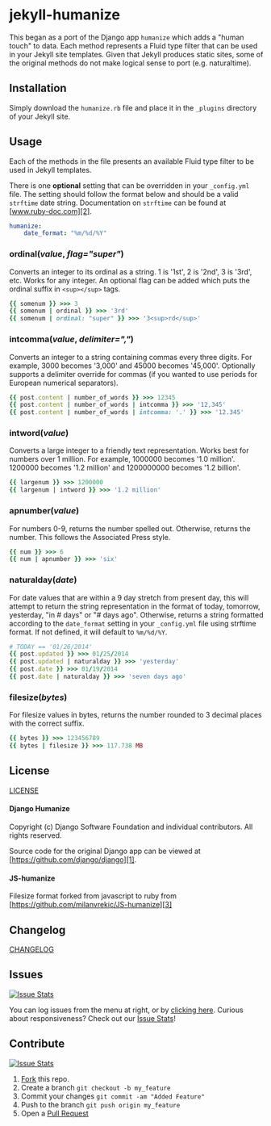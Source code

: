 # jekyll-humanize

This began as a port of the Django app `humanize` which adds a "human touch" to data. Each method represents a Fluid type filter that can be used in your Jekyll site templates. Given that Jekyll produces static sites, some of the original methods do not make logical sense to port (e.g. naturaltime).

## Installation

Simply download the `humanize.rb` file and place it in the `_plugins` directory of your Jekyll site.

## Usage

Each of the methods in the file presents an available Fluid type filter to be used in Jekyll templates.

There is one **optional** setting that can be overridden in your `_config.yml` file. The setting should follow the format below and should be a valid `strftime` date string. Documentation on `strftime` can be found at [www.ruby-doc.com][2].

```yaml
humanize:
    date_format: "%m/%d/%Y"
```

### ordinal(_value_, _flag="super"_)

Converts an integer to its ordinal as a string. 1 is '1st', 2 is '2nd', 3 is '3rd', etc. Works for any integer. An optional flag can be added which puts the ordinal suffix in `<sup></sup>` tags.

```ruby
{{ somenum }} >>> 3
{{ somenum | ordinal }} >>> '3rd'
{{ somenum | ordinal: "super" }} >>> '3<sup>rd</sup>'
```

### intcomma(_value_, _delimiter=","_)

Converts an integer to a string containing commas every three digits. For example, 3000 becomes '3,000' and 45000 becomes '45,000'. Optionally supports a delimiter override for commas (if you wanted to use periods for European numerical separators).

```ruby
{{ post.content | number_of_words }} >>> 12345
{{ post.content | number_of_words | intcomma }} >>> '12,345'
{{ post.content | number_of_words | intcomma: '.' }} >>> '12.345'
```

### intword(_value_)

Converts a large integer to a friendly text representation. Works best for numbers over 1 million. For example, 1000000 becomes '1.0 million'. 1200000 becomes '1.2 million' and 1200000000 becomes '1.2 billion'.

```ruby
{{ largenum }} >>> 1200000
{{ largenum | intword }} >>> '1.2 million'
```

### apnumber(_value_)

For numbers 0-9, returns the number spelled out. Otherwise, returns the number. This follows the Associated Press style.

```ruby
{{ num }} >>> 6
{{ num | apnumber }} >>> 'six'
```

### naturalday(_date_)

For date values that are within a 9 day stretch from present day, this will attempt to return the string representation in the format of today, tomorrow, yesterday, "in # days" or "# days ago". Otherwise, returns a string formatted according to the `date_format` setting in your `_config.yml` file using strftime format. If not defined, it will default to `%m/%d/%Y`.

```ruby
# TODAY == '01/26/2014'
{{ post.updated }} >>> 01/25/2014
{{ post.updated | naturalday }} >>> 'yesterday'
{{ post.date }} >>> 01/19/2014
{{ post.date | naturalday }} >>> 'seven days ago'
```

### filesize(_bytes_)

For filesize values in bytes, returns the number rounded to 3 decimal places with the correct suffix.

```ruby
{{ bytes }} >>> 123456789
{{ bytes | filesize }} >>> 117.738 MB
```

## License

[LICENSE](LICENSE)

#### Django Humanize

Copyright (c) Django Software Foundation and individual contributors.
All rights reserved.

Source code for the original Django app can be viewed at [https://github.com/django/django][1].

#### JS-humanize

Filesize format forked from javascript to ruby from [https://github.com/milanvrekic/JS-humanize][3]

## Changelog

[CHANGELOG](CHANGELOG.md)

Issues
------

[![Issue Stats](http://issuestats.com/github/23maverick23/jekyll-humanize/badge/issue?style=flat)](http://issuestats.com/github/23maverick23/jekyll-humanize)

You can log issues from the menu at right, or by [clicking here](https://github.com/23maverick23/jekyll-humanize/issues). Curious about responsiveness? Check out our [Issue Stats](http://issuestats.com/github/23maverick23/jekyll-humanize)!

Contribute
----------

[![Issue Stats](http://issuestats.com/github/23maverick23/jekyll-humanize/badge/pr?style=flat)](http://issuestats.com/github/23maverick23/jekyll-humanize)

1. [Fork](https://github.com/23maverick23/jekyll-humanize/fork) this repo.
2. Create a branch `git checkout -b my_feature`
3. Commit your changes `git commit -am "Added Feature"`
4. Push to the branch `git push origin my_feature`
5. Open a [Pull Request](https://github.com/23maverick23/jekyll-humanize/pulls)

[1]: https://github.com/django/django
[2]: http://www.ruby-doc.org/core-2.1.0/Time.html#method-i-strftime
[3]: https://github.com/milanvrekic/JS-humanize
